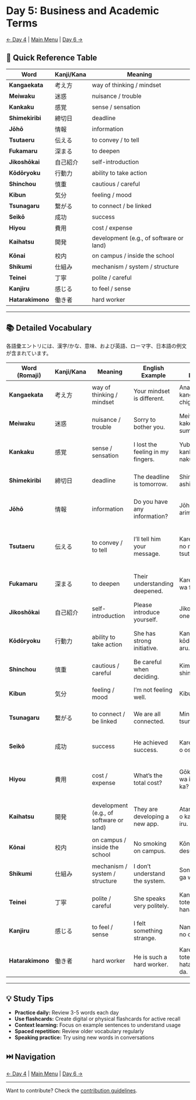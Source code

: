 # Day 5: Business and Academic Terms

[← Day 4](day-04.md) | [Main Menu](README.md) | [Day 6 →](day-06.md)

## 📑 Quick Reference Table

| Word | Kanji/Kana | Meaning |
|------|------------|---------|
| **Kangaekata** | 考え方 | way of thinking / mindset |
| **Meiwaku** | 迷惑 | nuisance / trouble |
| **Kankaku** | 感覚 | sense / sensation |
| **Shimekiribi** | 締切日 | deadline |
| **Jōhō** | 情報 | information |
| **Tsutaeru** | 伝える | to convey / to tell |
| **Fukamaru** | 深まる | to deepen |
| **Jikoshōkai** | 自己紹介 | self-introduction |
| **Kōdōryoku** | 行動力 | ability to take action |
| **Shinchou** | 慎重 | cautious / careful |
| **Kibun** | 気分 | feeling / mood |
| **Tsunagaru** | 繋がる | to connect / be linked |
| **Seikō** | 成功 | success |
| **Hiyou** | 費用 | cost / expense |
| **Kaihatsu** | 開発 | development (e.g., of software or land) |
| **Kōnai** | 校内 | on campus / inside the school |
| **Shikumi** | 仕組み | mechanism / system / structure |
| **Teinei** | 丁寧 | polite / careful |
| **Kanjiru** | 感じる | to feel / sense |
| **Hatarakimono** | 働き者 | hard worker |

---

## 📚 Detailed Vocabulary

各語彙エントリには、漢字/かな、意味、および英語、ローマ字、日本語の例文が含まれています。

| Word (Romaji) | Kanji/Kana | Meaning | English Example | Romaji Example | Japanese Example |
|---------------|------------|---------|-----------------|----------------|------------------|
| **Kangaekata** | 考え方 | way of thinking / mindset | Your mindset is different. | Anata no kangaekata wa chigau. | あなたの考え方は違う。 |
| **Meiwaku** | 迷惑 | nuisance / trouble | Sorry to bother you. | Meiwaku o kakete sumimasen. | 迷惑をかけてすみません。 |
| **Kankaku** | 感覚 | sense / sensation | I lost the feeling in my fingers. | Yubi no kankaku ga nakunatta. | 指の感覚がなくなった。 |
| **Shimekiribi** | 締切日 | deadline | The deadline is tomorrow. | Shimekiribi wa ashita desu. | 締切日は明日です。 |
| **Jōhō** | 情報 | information | Do you have any information? | Jōhō wa arimasu ka? | 情報はありますか？ |
| **Tsutaeru** | 伝える | to convey / to tell | I’ll tell him your message. | Kare ni anata no messēji o tsutaemasu. | 彼にあなたのメッセージを伝えます。 |
| **Fukamaru** | 深まる | to deepen | Their understanding deepened. | Karera no rikai wa fukamatta. | 彼らの理解は深まった。 |
| **Jikoshōkai** | 自己紹介 | self-introduction | Please introduce yourself. | Jikoshōkai o onegaishimasu. | 自己紹介をお願いします。 |
| **Kōdōryoku** | 行動力 | ability to take action | She has strong initiative. | Kanojo wa kōdōryoku ga aru. | 彼女は行動力がある。 |
| **Shinchou** | 慎重 | cautious / careful | Be careful when deciding. | Kimeru toki wa shinchou ni. | 決めるときは慎重に。 |
| **Kibun** | 気分 | feeling / mood | I’m not feeling well. | Kibun ga warui. | 気分が悪い。 |
| **Tsunagaru** | 繋がる | to connect / be linked | We are all connected. | Minna tsunagatte iru. | みんな繋がっている。 |
| **Seikō** | 成功 | success | He achieved success. | Kare wa seikō o osameta. | 彼は成功を収めた。 |
| **Hiyou** | 費用 | cost / expense | What’s the total cost? | Gōkei no hiyou wa ikura desu ka? | 合計の費用はいくらですか？ |
| **Kaihatsu** | 開発 | development (e.g., of software or land) | They are developing a new app. | Atarashii apuri o kaihatsu shite iru. | 新しいアプリを開発している。 |
| **Kōnai** | 校内 | on campus / inside the school | No smoking on campus. | Kōnai wa kin’en desu. | 校内は禁煙です。 |
| **Shikumi** | 仕組み | mechanism / system / structure | I don’t understand the system. | Sono shikumi ga wakaranai. | その仕組みが分からない。 |
| **Teinei** | 丁寧 | polite / careful | She speaks very politely. | Kanojo wa totemo teineini hanasu. | 彼女はとても丁寧に話す。 |
| **Kanjiru** | 感じる | to feel / sense | I felt something strange. | Nanka hen na no o kanjita. | なんか変なのを感じた。 |
| **Hatarakimono** | 働き者 | hard worker | He is such a hard worker. | Kare wa totemo hatarakimono da. | 彼はとても働き者だ。 |

---

## 💡 Study Tips

- **Practice daily:** Review 3-5 words each day
- **Use flashcards:** Create digital or physical flashcards for active recall
- **Context learning:** Focus on example sentences to understand usage
- **Spaced repetition:** Review older vocabulary regularly
- **Speaking practice:** Try using new words in conversations

## ⏭️ Navigation

[← Day 4](day-04.md) | [Main Menu](README.md) | [Day 6 →](day-06.md)

---
Want to contribute? Check the [contribution guidelines](README.md#contributing).
